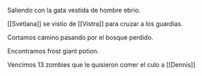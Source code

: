 Saliendo con la gata vestida de hombre ebrio.

[[Svetlana]] se vistio de [[Vistra]] para cruzar a los guardias.

Cortamos camino pasando por el bosque perdido.

Encontramos frost giant potion.

Vencimos 13 zombies que le quisieron comer el culo a [[Dennis]]